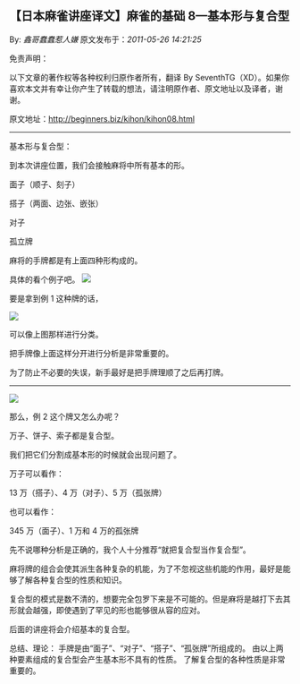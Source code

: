 ## 【日本麻雀讲座译文】麻雀的基础 8—基本形与复合型

By: _鑫哥蠢蠢惹人嫌_ 原文发布于：_2011-05-26 14:21:25_

免责声明：

以下文章的著作权等各种权利归原作者所有，翻译 By
SeventhTG（XD）。如果你喜欢本文并有幸让你产生了转载的想法，请注明原作者、原文地址以及译者，谢谢。

原文地址：http://beginners.biz/kihon/kihon08.html

---

基本形与复合型：

到本次讲座位置，我们会接触麻将中所有基本的形。

面子（顺子、刻子）

搭子（两面、边张、嵌张）

对子

孤立牌

麻将的手牌都是有上面四种形构成的。

具体的看个例子吧。
![](http://s7.sinaimg.cn/middle/7f78b76fga427fc76c726&690)

要是拿到例 1 这种牌的话，

![](http://s8.sinaimg.cn/middle/7f78b76fga427ff375907&690)

可以像上图那样进行分类。

把手牌像上面这样分开进行分析是非常重要的。

为了防止不必要的失误，新手最好是把手牌理顺了之后再打牌。

---

![](http://s3.sinaimg.cn/middle/7f78b76fga428192cd342&690)

那么，例 2 这个牌又怎么办呢？

万子、饼子、索子都是复合型。

我们把它们分割成基本形的时候就会出现问题了。

万子可以看作：

13 万（搭子）、4 万（对子）、5 万（孤张牌）

也可以看作：

345 万（面子）、1 万和 4 万的孤张牌

先不说哪种分析是正确的，我个人十分推荐“就把复合型当作复合型”。

麻将牌的组合会使其派生各种复杂的机能，为了不忽视这些机能的作用，最好是能够了解各种复合型的性质和知识。

复合型的模式是数不清的，想要完全包罗下来是不可能的。但是麻将是越打下去其形就会越强，即使遇到了罕见的形也能够很从容的应对。

后面的讲座将会介绍基本的复合型。

总结、理论：
手牌是由“面子”、“对子”、“搭子”、“孤张牌”所组成的。
由以上两种要素组成的复合型会产生基本形不具有的性质。
了解复合型的各种性质是非常重要的。
